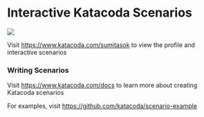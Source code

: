 # Interactive Katacoda Scenarios

[![](http://shields.katacoda.com/katacoda/sumitasok/count.svg)](https://www.katacoda.com/sumitasok "Get your profile on Katacoda.com")

Visit https://www.katacoda.com/sumitasok to view the profile and interactive scenarios

### Writing Scenarios
Visit https://www.katacoda.com/docs to learn more about creating Katacoda scenarios

For examples, visit https://github.com/katacoda/scenario-example
